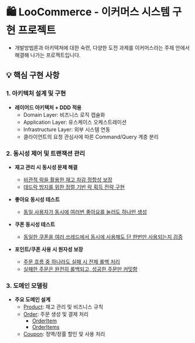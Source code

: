 # 🛍️ LooCommerce - 이커머스 시스템 구현 프로젝트

+ 개발방법론과 아키텍쳐에 대한 숙련, 다양한 도전 과제를 이커머스라는 주제 안에서 해결해 나가는 프로젝트입니다. 

## 💡 핵심 구현 사항

### 1. 아키텍처 설계 및 구현
- **레이어드 아키텍처 + DDD 적용**
    - Domain Layer: 비즈니스 로직 캡슐화
    - Application Layer: 유스케이스 오케스트레이션
    - Infrastructure Layer: 외부 시스템 연동
    - 클라이언트의 요청 관심사에 따른 Command/Query 계층 분리

### 2. 동시성 제어 및 트랜잭션 관리
- **재고 관리 시 동시성 문제 해결**
    - [비관적 락을 활용한 재고 차감 정합성 보장](https://github.com/beurre-noisette/loopers/blob/main/apps/commerce-api/src/test/java/com/loopers/domain/product/StockConcurrencyTest.java#L49-L97)
    - [데드락 방지를 위한 정렬 기반 락 획득 전략 구현](https://github.com/beurre-noisette/loopers/blob/main/apps/commerce-api/src/test/java/com/loopers/domain/product/DeadlockPreventionTest.java#L60-L154)
- **좋아요 동시성 테스트**
  - [동일 사용자가 동시에 여러번 좋아요를 눌러도 하나만 생성](https://github.com/beurre-noisette/loopers/blob/main/apps/commerce-api/src/test/java/com/loopers/domain/like/LikeConcurrencyTest.java#L65-L92)
- **쿠폰 동시성 테스트**
  - [동일한 쿠폰을 여러 쓰레드에서 동시에 사용해도 단 한번만 사용되는지 검증](https://github.com/beurre-noisette/loopers/blob/main/apps/commerce-api/src/test/java/com/loopers/domain/coupon/CouponConcurrencyTest.java#L58-L103)

- **포인트/쿠폰 사용 시 원자성 보장**
    - [주문 흐름 중 하나라도 실패 시 전체 롤백 처리](https://github.com/beurre-noisette/loopers/blob/main/apps/commerce-api/src/test/java/com/loopers/application/order/OrderFacadeIntegrationTest.java#L170-L217)
    - [실패한 주문은 완전히 롤백되고, 성공한 주문만 커밋함](https://github.com/beurre-noisette/loopers/blob/main/apps/commerce-api/src/test/java/com/loopers/domain/order/OrderConcurrencyTest.java#L191-L249)

### 3. 도메인 모델링
- **주요 도메인 설계**
    - [Product](https://github.com/beurre-noisette/loopers/blob/main/apps/commerce-api/src/main/java/com/loopers/domain/product/Product.java#L12-L61): 재고 관리 및 비즈니스 규칙
    - [Order](https://github.com/beurre-noisette/loopers/blob/main/apps/commerce-api/src/main/java/com/loopers/domain/order/Order.java#L11-L69): 주문 생성 및 결제 처리
      - [OrderItem](https://github.com/beurre-noisette/loopers/blob/main/apps/commerce-api/src/main/java/com/loopers/domain/order/OrderItem.java#L8-L41)
      - [OrderItems](https://github.com/beurre-noisette/loopers/blob/main/apps/commerce-api/src/main/java/com/loopers/domain/order/OrderItems.java#L12-L74)
    - [Coupon](https://github.com/beurre-noisette/loopers/blob/main/apps/commerce-api/src/main/java/com/loopers/domain/coupon/Coupon.java#L13-L104): 정액/정률 할인 및 사용 처리
